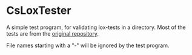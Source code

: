 
# CsLoxTester

A simple test program, for validating lox-tests in a directory. Most of the tests are from the [original repository](https://github.com/munificent/craftinginterpreters/tree/master/test).

File names starting with a "-" will be ignored by the test program.

